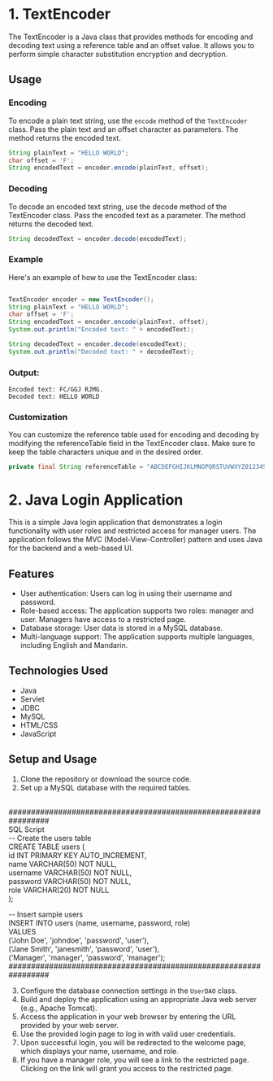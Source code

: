 # 1. TextEncoder

The TextEncoder is a Java class that provides methods for encoding and decoding text using a reference table and an offset value. It allows you to perform simple character substitution encryption and decryption.

## Usage

### Encoding

To encode a plain text string, use the `encode` method of the `TextEncoder` class. Pass the plain text and an offset character as parameters. The method returns the encoded text.

```java
String plainText = "HELLO WORLD";
char offset = 'F';
String encodedText = encoder.encode(plainText, offset);
```
### Decoding
To decode an encoded text string, use the decode method of the TextEncoder class. Pass the encoded text as a parameter. The method returns the decoded text.

```java
String decodedText = encoder.decode(encodedText);
```
### Example
Here's an example of how to use the TextEncoder class:


```java

TextEncoder encoder = new TextEncoder();
String plainText = "HELLO WORLD";
char offset = 'F';
String encodedText = encoder.encode(plainText, offset);
System.out.println("Encoded text: " + encodedText);

String decodedText = encoder.decode(encodedText);
System.out.println("Decoded text: " + decodedText);
```
### Output:

```
Encoded text: FC/GGJ RJMG.
Decoded text: HELLO WORLD
```
### Customization
You can customize the reference table used for encoding and decoding by modifying the referenceTable field in the TextEncoder class. Make sure to keep the table characters unique and in the desired order.

```java
private final String referenceTable = "ABCDEFGHIJKLMNOPQRSTUVWXYZ0123456789()*+,-./";
```



# 2. Java Login Application

This is a simple Java login application that demonstrates a login functionality with user roles and restricted access for manager users. The application follows the MVC (Model-View-Controller) pattern and uses Java for the backend and a web-based UI.

## Features

- User authentication: Users can log in using their username and password.
- Role-based access: The application supports two roles: manager and user. Managers have access to a restricted page.
- Database storage: User data is stored in a MySQL database.
- Multi-language support: The application supports multiple languages, including English and Mandarin.

## Technologies Used

- Java
- Servlet
- JDBC
- MySQL
- HTML/CSS
- JavaScript 

## Setup and Usage

1. Clone the repository or download the source code.
2. Set up a MySQL database with the required tables. 

<br>
#################################################################
<br>
SQL Script
<br>
-- Create the users table
<br>
CREATE TABLE users (<br>
    id INT PRIMARY KEY AUTO_INCREMENT,<br>
    name VARCHAR(50) NOT NULL,<br>
    username VARCHAR(50) NOT NULL,<br>
    password VARCHAR(50) NOT NULL,<br>
    role VARCHAR(20) NOT NULL<br>
);<br>

-- Insert sample users
<br>
INSERT INTO users (name, username, password, role)<br>
VALUES<br>
    ('John Doe', 'johndoe', 'password', 'user'),<br>
    ('Jane Smith', 'janesmith', 'password', 'user'),<br>
    ('Manager', 'manager', 'password', 'manager');<br>
#################################################################
<br>


3. Configure the database connection settings in the `UserDAO` class.
4. Build and deploy the application using an appropriate Java web server (e.g., Apache Tomcat).
5. Access the application in your web browser by entering the URL provided by your web server.
6. Use the provided login page to log in with valid user credentials.
7. Upon successful login, you will be redirected to the welcome page, which displays your name, username, and role.
8. If you have a manager role, you will see a link to the restricted page. Clicking on the link will grant you access to the restricted page.



